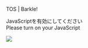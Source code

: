 TOS | Barkle!

JavaScriptを有効にしてください  
Please turn on your JavaScript

![](/static-assets/splash.png?1731351365852)
